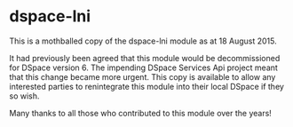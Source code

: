 # dspace-lni
This is a mothballed copy of the dspace-lni module as at 18 August 2015. 

It had previously been agreed that this module would be decommissioned for DSpace version 6. The impending DSpace Services Api project meant that this change became more urgent. This copy is available to allow any interested parties to renintegrate this module into their local DSpace if they so wish.

Many thanks to all those who contributed to this module over the years!
